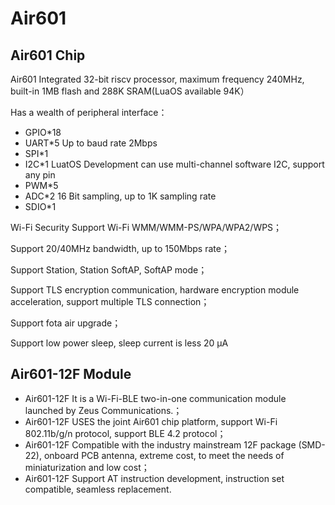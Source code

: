 # Air601

## Air601 Chip

Air601 Integrated 32-bit riscv processor, maximum frequency 240MHz, built-in 1MB flash and 288K SRAM(LuaOS available 94K）

Has a wealth of peripheral interface：

- GPIO*18
- UART*5	Up to baud rate 2Mbps
- SPI*1
- I2C*1	LuatOS Development can use multi-channel software I2C, support any pin
- PWM*5
- ADC*2	16 Bit sampling, up to 1K sampling rate
- SDIO*1

Wi-Fi Security Support Wi-Fi WMM/WMM-PS/WPA/WPA2/WPS；

Support 20/40MHz bandwidth, up to 150Mbps rate；

Support Station, Station SoftAP, SoftAP mode；

Support TLS encryption communication, hardware encryption module acceleration, support multiple TLS connection；

Support fota air upgrade；

Support low power sleep, sleep current is less 20 μA

## Air601-12F Module

- Air601-12F It is a Wi-Fi-BLE two-in-one communication module launched by Zeus Communications.；
- Air601-12F USES the joint Air601 chip platform, support Wi-Fi 802.11b/g/n protocol, support BLE 4.2 protocol；
- Air601-12F Compatible with the industry mainstream 12F package (SMD-22), onboard PCB antenna, extreme cost, to meet the needs of miniaturization and low cost；
- Air601-12F Support AT instruction development, instruction set compatible, seamless replacement.

 

